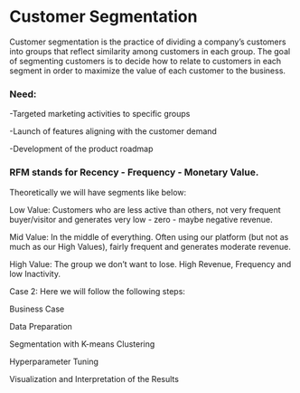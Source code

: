 # Customer Segmentation
Customer segmentation is the practice of dividing a company’s customers into groups that reflect similarity among customers in each group. The goal of segmenting customers is to decide how to relate to customers in each segment in order to maximize the value of each customer to the business.

### Need:

-Targeted marketing activities to specific groups

-Launch of features aligning with the customer demand

-Development of the product roadmap

### RFM stands for Recency - Frequency - Monetary Value. 

Theoretically we will have segments like below:

Low Value: Customers who are less active than others, not very frequent buyer/visitor and generates very low - zero - maybe negative revenue.

Mid Value: In the middle of everything. Often using our platform (but not as much as our High Values), fairly frequent and generates moderate revenue.

High Value: The group we don’t want to lose. High Revenue, Frequency and low Inactivity.


Case 2:
Here we will follow the following steps:

Business Case

Data Preparation

Segmentation with K-means Clustering

Hyperparameter Tuning

Visualization and Interpretation of the Results
